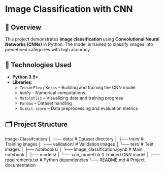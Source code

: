 # Image Classification with CNN

## 📘 Overview
This project demonstrates **image classification** using **Convolutional Neural Networks (CNNs)** in Python. The model is trained to classify images into predefined categories with high accuracy.

## 🧪 Technologies Used
- **Python 3.9+**
- **Libraries**:
  - `TensorFlow` / `Keras` – Building and training the CNN model
  - `NumPy` – Numerical computations
  - `Matplotlib` – Visualizing data and training progress
  - `Pandas` – Dataset handling
  - `Scikit-learn` – Data preprocessing and evaluation metrics

## 🗂 Project Structure
Image-Classifcation/ │ ├── data/                   # Dataset directory │   ├── train/              # Training images │   ├── validation/         # Validation images │   └── test/               # Test images │ ├── notebooks/ │   └── Image_classification.ipynb  # Main notebook │ ├── models/ │   └── cnn_model.h5        # Trained CNN model │ ├── requirements.txt        # Python dependencies └── README.md               # Project documentation
